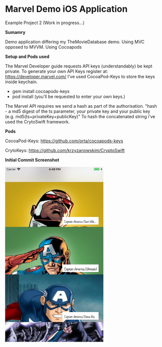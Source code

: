 # Marvel Demo iOS Application

Example Project 2 (Work in progress...)

**Sumamry**

Demo application differing my TheMovieDatabase demo. 
Using MVC opposed to MVVM.
Using Cocoapods 

**Setup and Pods used**

The Marvel Developer guide requests API keys (understandably) be kept private. 
To generate your own API Keys register at: https://developer.marvel.com/ 
I've used CocoaPod-Keys to store the keys inside keychain. 

- gem install cocoapods-keys
- pod install (you'll be requested to enter your own keys.)

The Marvel API requires we send a hash as part of the authorisation.
"hash - a md5 digest of the ts parameter, your private key and your public key (e.g. md5(ts+privateKey+publicKey)"
To hash the concatenated string i've used the CrytoSwift framework.

**Pods**

CocoaPod-Keys: https://github.com/orta/cocoapods-keys

CrytoKeys: https://github.com/krzyzanowskim/CryptoSwift

**Initial Commit Screenshot** 

<p align="left">
  <img src="initialscreen.png" width="320"/>
</p>
